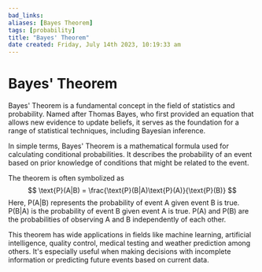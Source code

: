 ```yaml
---
bad_links: 
aliases: [Bayes Theorem]
tags: [probability]
title: "Bayes' Theorem"
date created: Friday, July 14th 2023, 10:19:33 am
---
```

# Bayes' Theorem

Bayes' Theorem is a fundamental concept in the field of statistics and probability. Named after Thomas Bayes, who first provided an equation that allows new evidence to update beliefs, it serves as the foundation for a range of statistical techniques, including Bayesian inference.

In simple terms, Bayes' Theorem is a mathematical formula used for calculating conditional probabilities. It describes the probability of an event based on prior knowledge of conditions that might be related to the event.

The theorem is often symbolized as
$$
\text{P}(A|B) = \frac{\text{P}(B|A)\text{P}(A)}{\text{P}(B)}
$$Here, P(A|B) represents the probability of event A given event B is true. P(B|A) is the probability of event B given event A is true. P(A) and P(B) are the probabilities of observing A and B independently of each other.

This theorem has wide applications in fields like machine learning, artificial intelligence, quality control, medical testing and weather prediction among others. It's especially useful when making decisions with incomplete information or predicting future events based on current data.
